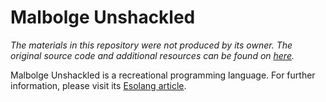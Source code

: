 # Malbolge Unshackled

*The materials in this repository were not produced by its owner. The original source code and additional resources can be found on [here][source].*

Malbolge Unshackled is a recreational programming language. For further information, please visit its [Esolang article].

[source]: https://lutter.cc/unshackled/ "Malbolge Unshackled – lutter.cc"
[Esolang article]: https://esolangs.org/wiki/Malbolge_Unshackled "Malbolge Unshackled - Esolang"
